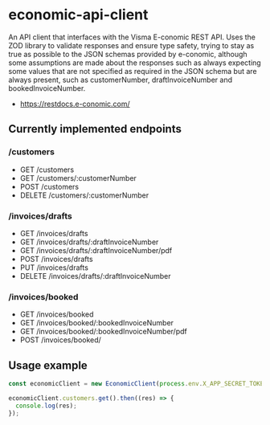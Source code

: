 # economic-api-client

An API client that interfaces with the Visma E-conomic REST API.
Uses the ZOD library to validate responses and ensure type safety, trying to stay as true as possible to the JSON schemas provided by e-conomic, although some assumptions are made about the responses such as always expecting some values that are not specified as required in the JSON schema but are always present, such as customerNumber, draftInvoiceNumber and bookedInvoiceNumber.

- https://restdocs.e-conomic.com/

## Currently implemented endpoints

### /customers

- GET /customers
- GET /customers/:customerNumber
- POST /customers
- DELETE /customers/:customerNumber

### /invoices/drafts

- GET /invoices/drafts
- GET /invoices/drafts/:draftInvoiceNumber
- GET /invoices/drafts/:draftInvoiceNumber/pdf
- POST /invoices/drafts
- PUT /invoices/drafts
- DELETE /invoices/drafts/:draftInvoiceNumber

### /invoices/booked

- GET /invoices/booked
- GET /invoices/booked/:bookedInvoiceNumber
- GET /invoices/booked/:bookedInvoiceNumber/pdf
- POST /invoices/booked/

## Usage example

```typescript
const economicClient = new EconomicClient(process.env.X_APP_SECRET_TOKEN, process.env.X_AGREEMENT_GRANT_TOKEN);

economicClient.customers.get().then((res) => {
  console.log(res);
});
```
